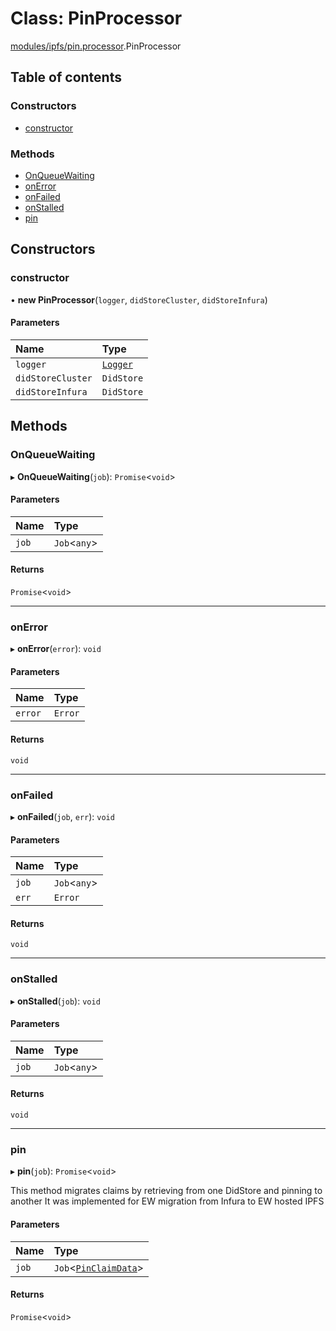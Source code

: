 # Class: PinProcessor

[modules/ipfs/pin.processor](../modules/modules_ipfs_pin_processor.md).PinProcessor

## Table of contents

### Constructors

- [constructor](modules_ipfs_pin_processor.PinProcessor.md#constructor)

### Methods

- [OnQueueWaiting](modules_ipfs_pin_processor.PinProcessor.md#onqueuewaiting)
- [onError](modules_ipfs_pin_processor.PinProcessor.md#onerror)
- [onFailed](modules_ipfs_pin_processor.PinProcessor.md#onfailed)
- [onStalled](modules_ipfs_pin_processor.PinProcessor.md#onstalled)
- [pin](modules_ipfs_pin_processor.PinProcessor.md#pin)

## Constructors

### constructor

• **new PinProcessor**(`logger`, `didStoreCluster`, `didStoreInfura`)

#### Parameters

| Name | Type |
| :------ | :------ |
| `logger` | [`Logger`](modules_logger_logger_service.Logger.md) |
| `didStoreCluster` | `DidStore` |
| `didStoreInfura` | `DidStore` |

## Methods

### OnQueueWaiting

▸ **OnQueueWaiting**(`job`): `Promise`<`void`\>

#### Parameters

| Name | Type |
| :------ | :------ |
| `job` | `Job`<`any`\> |

#### Returns

`Promise`<`void`\>

___

### onError

▸ **onError**(`error`): `void`

#### Parameters

| Name | Type |
| :------ | :------ |
| `error` | `Error` |

#### Returns

`void`

___

### onFailed

▸ **onFailed**(`job`, `err`): `void`

#### Parameters

| Name | Type |
| :------ | :------ |
| `job` | `Job`<`any`\> |
| `err` | `Error` |

#### Returns

`void`

___

### onStalled

▸ **onStalled**(`job`): `void`

#### Parameters

| Name | Type |
| :------ | :------ |
| `job` | `Job`<`any`\> |

#### Returns

`void`

___

### pin

▸ **pin**(`job`): `Promise`<`void`\>

This method migrates claims by retrieving from one DidStore and pinning to another
It was implemented for EW migration from Infura to EW hosted IPFS

#### Parameters

| Name | Type |
| :------ | :------ |
| `job` | `Job`<[`PinClaimData`](../modules/modules_ipfs_ipfs_types.md#pinclaimdata)\> |

#### Returns

`Promise`<`void`\>
